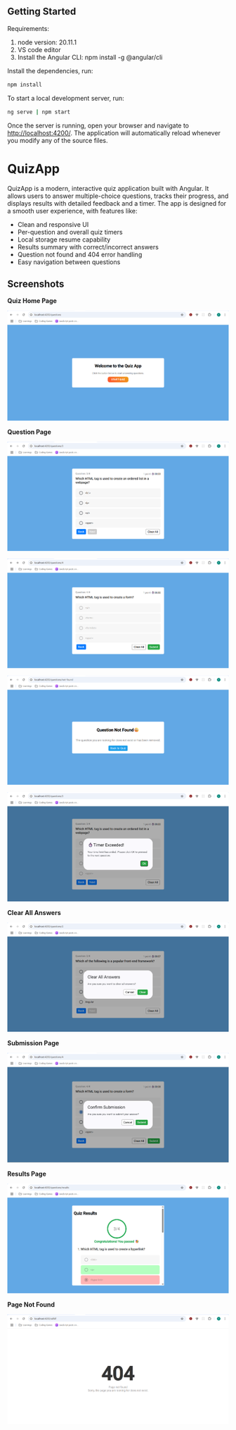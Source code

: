 ## Getting Started

Requirements:

1. node version: 20.11.1
2. VS code editor
3. Install the Angular CLI: npm install -g @angular/cli

Install the dependencies, run:

```bash
npm install
```

To start a local development server, run:

```bash
ng serve | npm start
```

Once the server is running, open your browser and navigate to [http://localhost:4200/](http://localhost:4200/). The application will automatically reload whenever you modify any of the source files.

# QuizApp

QuizApp is a modern, interactive quiz application built with Angular. It allows users to answer multiple-choice questions, tracks their progress, and displays results with detailed feedback and a timer. The app is designed for a smooth user experience, with features like:

- Clean and responsive UI
- Per-question and overall quiz timers
- Local storage resume capability
- Results summary with correct/incorrect answers
- Question not found and 404 error handling
- Easy navigation between questions

## Screenshots

<!-- Paste screenshots or GIFs of your app below -->

**Quiz Home Page**

![Quiz Home](public/images/home-page.png)

**Question Page**

![Question Page](public/images/question-page.png)

![Timer](public/images/question-time-exceeded.png)

![Question Not Found](public/images/question-not-found-page.png)

![Timer Exceeded](public/images/timer-exceeded.png)

**Clear All Answers**

![Clear All Answers](public/images/clear-all-answers.png)

**Submission Page**

![Submission](public/images/submission-page.png)

**Results Page**

![Results Page](public/images/results-page.png)

**Page Not Found**

![Page Not Found](public/images/page-not-found.png)
